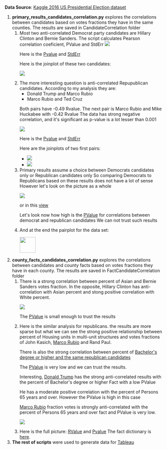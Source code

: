 <b>Data Source</b>: <a href="https://www.kaggle.com/benhamner/2016-us-election">Kaggle 2016 US Presidential Election dataset</a>

<ol>
<li><b>primary_results_candidates_correlation.py</b> explores the correlations between candidates based on votes fractions they have in the same counties.
The results are saved in CandidateCorrelation folder
<ol>
<li> Most two anti-correlated Democrat party candidates are Hillary Clinton and Bernie Sanders. The script calculates Pearson correlation coeficient, PValue and StdErr
<img src="https://raw.githubusercontent.com/KaterynaD/2016USPresidentElectionPrimaryResultsAnalysis/master/CandidateCorrelation/dem_rvalue.png">
<p>Here is the <a href="https://raw.githubusercontent.com/KaterynaD/2016USPresidentElectionPrimaryResultsAnalysis/master/CandidateCorrelation/dem_pvalue.png">Pvalue</a>
 and <a href="https://raw.githubusercontent.com/KaterynaD/2016USPresidentElectionPrimaryResultsAnalysis/master/CandidateCorrelation/dem_stderr.png">StdErr</a>
<p>Here is the joinplot of these two candidates:
<p><img src="https://raw.githubusercontent.com/KaterynaD/2016USPresidentElectionPrimaryResultsAnalysis/master/CandidateCorrelation/HillaryClinton_BernieSanders_joinplot.png">

<li>The more interesting question is anti-correlated Repupublican candidates. According to my analysis they are:
<ul>
<li>Donald Trump and Marco Rubio
<li>Marco Rubio and Ted Cruz
</ul>
<p>Both pairs have -0.49 Rvalue. The next pair is Marco Rubio and Mike Huckabee with -0.42 Rvalue
The data has strong negative correlation, and it's significant as p-value is a lot lesser than 0.001

<p><img src="https://raw.githubusercontent.com/KaterynaD/2016USPresidentElectionPrimaryResultsAnalysis/master/CandidateCorrelation/rep_rvalue.png">

<p>Here is the <a href="https://raw.githubusercontent.com/KaterynaD/2016USPresidentElectionPrimaryResultsAnalysis/master/CandidateCorrelation/rep_pvalue.png">Pvalue</a>
 and <a href="https://raw.githubusercontent.com/KaterynaD/2016USPresidentElectionPrimaryResultsAnalysis/master/CandidateCorrelation/rep_stderr.png">StdErr</a>

<p>Here are the joinplots of two first pairs:
<ul>
<li><img src="https://raw.githubusercontent.com/KaterynaD/2016USPresidentElectionPrimaryResultsAnalysis/master/CandidateCorrelation/DonaldTrump_MarcoRubio_joinplot.png">
<li><img src="https://raw.githubusercontent.com/KaterynaD/2016USPresidentElectionPrimaryResultsAnalysis/master/CandidateCorrelation/MarcoRubio_TedCruz_joinplot.png">
</ul>
<li> Primary results assume a choice between Democrats candidates only or Republican candidates only
So comparing Democrats to Republicans based on these results does not have a lot of sense
However let's look on the picture as a whole

<p><img src="https://raw.githubusercontent.com/KaterynaD/2016USPresidentElectionPrimaryResultsAnalysis/master/CandidateCorrelation/rvalue.png">
<p>or in this <a href="https://raw.githubusercontent.com/KaterynaD/2016USPresidentElectionPrimaryResultsAnalysis/master/CandidateCorrelation/corrplot.png">view</a>


<p>Let's look now how high is the <a href="https://raw.githubusercontent.com/KaterynaD/2016USPresidentElectionPrimaryResultsAnalysis/master/CandidateCorrelation/pvalue.png">PValue</a> for correlations between democrat and republican candidates
We can not trust such results

<li> And at the end the pairplot for the data set:

<p><a href="https://raw.githubusercontent.com/KaterynaD/2016USPresidentElectionPrimaryResultsAnalysis/master/CandidateCorrelation/pairplot.png"><img height=50 width= 50 src="https://raw.githubusercontent.com/KaterynaD/2016USPresidentElectionPrimaryResultsAnalysis/master/CandidateCorrelation/pairplot.png"></a>
</ol>

<li> <b>county_facts_candidates_correlation.py</b> explores the correlations between candidates and county facts based on votes fractions they have in each county.
The results are saved in FactCandidateCorrelation folder
<ol>
<li> There is a strong correlation between percent of Asian and Bernie Sanders votes fraction. In the opposite, Hillary Clinton has anti-correlation with Asian percent and stong positive correlation with White percent.

<p><img src="https://raw.githubusercontent.com/KaterynaD/2016USPresidentElectionPrimaryResultsAnalysis/master/FactCandidateCorrelation/DemRvalue_max.png">

<p>The <a href="https://raw.githubusercontent.com/KaterynaD/2016USPresidentElectionPrimaryResultsAnalysis/master/FactCandidateCorrelation/DemPvalue_max.png">PValue</a> is small enough to trust the results

<li> Here is the similar analysis for republicans. the results are more sparse but what we can see the strong positive relationship
between percent of Housing units in multi-unit structures and votes fractions of John Kasich, <a href="https://raw.githubusercontent.com/KaterynaD/2016USPresidentElectionPrimaryResultsAnalysis/master/FactCandidateCorrelation/MarcoRubio_HSG096213_joinplot.png">Marco Rubio</a> and Rand Paul.

<p>There is also the strong correlation between percent of <a href="https://raw.githubusercontent.com/KaterynaD/2016USPresidentElectionPrimaryResultsAnalysis/master/FactCandidateCorrelation/MarcoRubio_EDU685213_joinplot.png">Bachelor's degree or higher and the same republican candidates</a>

<p>The <a href="https://raw.githubusercontent.com/KaterynaD/2016USPresidentElectionPrimaryResultsAnalysis/master/FactCandidateCorrelation/RepPvalue_max.png">PValue</a> is very low and we can trust the results.

<p>Interesting, <a href="https://raw.githubusercontent.com/KaterynaD/2016USPresidentElectionPrimaryResultsAnalysis/master/FactCandidateCorrelation/DonaldTrump_EDU685213_joinplot.png">Donald Trump</a> has the strong anti-correlated results with the percent of Bachelor's degree or higher Fact with a low PValue

<p>He has a moderate positive correlation with the percent of Persons 65 years and over. However the PValue is high in this case

<a href="https://raw.githubusercontent.com/KaterynaD/2016USPresidentElectionPrimaryResultsAnalysis/master/FactCandidateCorrelation/MarcoRubio_AGE775214_joinplot.png">Marco Rubio</a> fraction votes is strongly anti-correlated with the percent of Persons 65 years and over fact and PValue is very low.


<p><img src="https://raw.githubusercontent.com/KaterynaD/2016USPresidentElectionPrimaryResultsAnalysis/master/FactCandidateCorrelation/RepRvalue_max.png">

<li> Here is the full picture: <a href="https://raw.githubusercontent.com/KaterynaD/2016USPresidentElectionPrimaryResultsAnalysis/master/FactCandidateCorrelation/rvalue_facts.png">RValue</a> and <a href="https://raw.githubusercontent.com/KaterynaD/2016USPresidentElectionPrimaryResultsAnalysis/master/FactCandidateCorrelation/pvalue_facts.png">Pvalue</a>
The fact dictionary is <a href="https://github.com/KaterynaD/2016USPresidentElectionPrimaryResultsAnalysis/blob/master/SourceData/county_facts_dictionary.csv">here</a>.
</ol>
<li><b>The rest of scripts</b> were used to generate data for <a href="https://public.tableau.com/views/2016ElectionPrimaryResults/CandidateCorrelationHeatmap?:embed=y&:display_count=yes&:showTabs=y">Tableau</a>

</ol>
